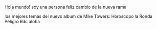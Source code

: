 Hola mundo! soy una persona feliz
cambio de la nueva rama

los mejores temas del nuevo album de Mike Towers:
    Horoscopo 
    la Ronda 
    Peligro 
    Rdc
    aloha 